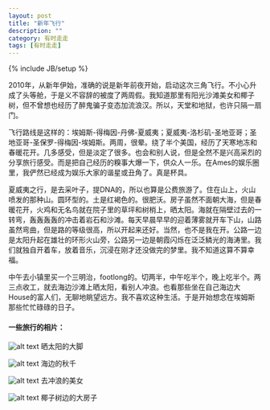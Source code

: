 ```yaml
---
layout: post
title: "新年飞行"
description: ""
category: 有时走走
tags: [有时走走]
---
```

{% include JB/setup %}

2010年，从新年伊始，准确的说是新年前夜开始，启动这次三角飞行。不小心升成了头等舱，于是义不容辞的被度了两周假。我知道那里有阳光沙滩美女和椰子树，但不曾想也经历了醉鬼骗子变态加流浪汉。所以，天堂和地狱，也许只隔一扇门。

飞行路线是这样的：埃姆斯-得梅因-丹佛-夏威夷；夏威夷-洛杉矶-圣地亚哥；圣地亚哥-圣保罗-得梅因-埃姆斯。两周，很晕。绕了半个美国，经历了天寒地冻和春暖花开。几多感受，但是淡定了很多。也会和别人说，但是全然不是兴高采烈的分享旅行感受。而是把自己经历的糗事大爆一下，供众人一乐。在Ames的娱乐圈里，我俨然已经成为娱乐大家的谐星或丑角了。真是杯具。

夏威夷之行，是去采叶子，提DNA的，所以也算是公费旅游了。住在山上，火山喷发的那种山。圆环型的。土是红褐色的。很肥沃。房子虽然不面朝大海，但是春暖花开，火鸡和无名鸟就在院子里的草坪和树梢上，晒太阳。海就在隔壁过去的一转弯，轰轰轰轰的冲击着岩石和沙滩。每天早晨早早的迎着薄雾就开车下山，山路虽然弯曲，但是路的等级很高，所以开起来还好。当然，也不是我在开。公路一边是太阳升起在雄壮的环形火山旁，公路另一边是朝霞闪烁在泛泛鳞光的海涛里。我们就独自开着车，放着音乐，沉浸在刚才还没做完的梦里。我不知道这算不算幸福。

中午去小镇里买一个三明治，footlong的。切两半，中午吃半个，晚上吃半个。两三点收工，就去海边沙滩上晒太阳，看别人冲浪。也看那些坐在自己海边大House的富人们，无聊地眺望远方。我不喜欢这种生活。于是开始想念在埃姆斯那些忙忙碌碌的日子。


#### <i class="icon-folder-open"></i>一些旅行的相片：

![alt text](https://www.dropbox.com/s/po45j80q08oi9i5/hwi1.jpeg)
晒太阳的大脚

![alt text](https://www.dropbox.com/s/po45j80q08oi9i5/hwi1.jpeg)
海边的秋千

![alt text](https://www.dropbox.com/s/po45j80q08oi9i5/hwi1.jpeg)
去冲浪的美女

![alt text](https://www.dropbox.com/s/po45j80q08oi9i5/hwi1.jpeg)
椰子树边的大房子